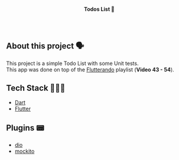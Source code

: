 <!-- header section -->
<p align="center">
  <span><b>Todos List 📓</b></span><br/>
</p>
<!-- header section END -->

<br/>

<!-- show case/gif section -->

<!-- show case/gif section END -->

<br/>

<!-- about app and course section -->

## About this project 🗣

This project is a simple Todo List with some Unit tests.</br>
This app was done on top of the [Flutterando](https://www.youtube.com/watch?v=YB-5YdDhWis&list=PLlBnICoI-g-d-J57QIz6Tx5xtUDGQdBFB&index=43) playlist (**Video 43 - 54**).

## Tech Stack 👩🏾‍💻

- [Dart](https://dart.dev/)
- [Flutter](https://flutter.dev/)

## Plugins 📟

- [dio](https://pub.dev/packages/dio)
- [mockito](https://pub.dev/packages/mockito)

<!-- about app and course section END -->
